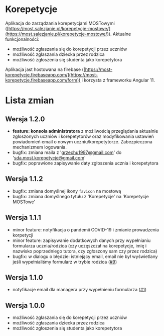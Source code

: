 # Korepetycje

Aplikacja do zarządzania korepetycjami MOSTowymi ([https://most.salezjanie.pl/korepetycje-mostowe/](https://most.salezjanie.pl/korepetycje-mostowe/)). Aktualne funkcjonalności:

- możliwość zgłaszania się do korepetycji przez uczniów
- możliwość zgłaszania dziecka przez rodzica
- możliwość zgłoszenia się studenta jako korepetytora

Aplikacja jast hostowana na firebase ([https://most-korepetycje.firebaseapp.com/](https://most-korepetycje.firebaseapp.com/form)) i korzysta z frameworku Angular 11.

# Lista zmian

## Wersja 1.2.0

- **feature: konsola administratora** z możliwością przeglądania aktualnie zgłoszonych uczniów i korepetytorów oraz modyfikowania ustawień powiadomień email o nowym uczniu/korepetytorze. Zabezpieczona mechanizmem logowania.
- bugfix: zmiana maila z 'grzechu1997@gmail.com' do 'sda.most.korepetycje@gmail.com'
- bugfix: poprawione zapisywanie daty zgłoszenia ucznia i korepetytora

## Wersja 1.1.2

- bugfix: zmiana domyślnej ikony `favicon` na mostową
- bugfix: zmiana domyślnego tytułu z 'Korepetycje' na 'Korepetycje MOSTowe'

## Wersja 1.1.1

- minor feature: notyfikacja o pandemii COVID-19 i zmianie prowadzenia korpetycji
- minor feature: zapisywanie dodatkowych danych przy wypełnianiu formularza ucznia/rodzica (czy uczęszczał na korepetycje, imię i nazwisko poprzedniego tutora, czy zgłoszony sam czy przez rodzica)
- bugfix: w dialogu o błędzie: istniejący email, email nie był wyświetlany jeśli wypełnialiśmy formularz w trybie rodzica ([#9](https://github.com/tao24/korepetycje/issues/9))

## Wersja 1.1.0

- notyfikacje email dla managera przy wypełnieniu formularza ([#1](https://github.com/tao24/korepetycje/issues/1))

## Wersja 1.0.0

- możliwość zgłaszania się do korepetycji przez uczniów
- możliwość zgłaszania dziecka przez rodzica
- możliwość zgłoszenia się studenta jako korepetytora
